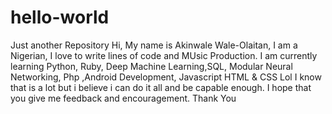 # hello-world
Just another Repository
Hi, My name is Akinwale Wale-Olaitan, I am a Nigerian, I love to write lines of code and MUsic Production. I am currently learning Python, Ruby, Deep Machine Learning,SQL, Modular Neural Networking, Php ,Android Development, Javascript HTML & CSS
Lol 
I know that is a lot but i believe i can do it all and be capable enough.
I hope that you give me feedback and encouragement.
Thank You

